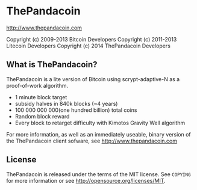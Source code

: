ThePandacoin
================================

http://www.thepandacoin.com

Copyright (c) 2009-2013 Bitcoin Developers
Copyright (c) 2011-2013 Litecoin Developers
Copyright (c) 2014 ThePandacoin Developers

What is ThePandacoin?
----------------

ThePandacoin is a lite version of Bitcoin using scrypt-adaptive-N as a proof-of-work algorithm.
 - 1 minute block target
 - subsidy halves in 840k blocks (~4 years)
 - 100 000 000 000(one hundred billion) total coins
 - Random block reward
 - Every block to retarget difficulty with Kimotos Gravity Well algorithm

For more information, as well as an immediately useable, binary version of
the ThePandacoin client sofware, see http://www.thepandacoin.com

License
-------

ThePandacoin is released under the terms of the MIT license. See `COPYING` for more
information or see http://opensource.org/licenses/MIT.

